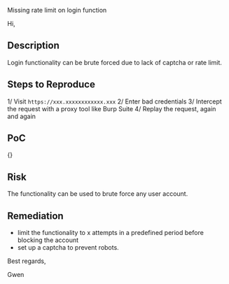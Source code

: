 Missing rate limit on login function


Hi,


## Description

Login functionality can be brute forced  due to lack of captcha or rate limit.


## Steps to Reproduce

1/ Visit `https://xxx.xxxxxxxxxxxx.xxx`
2/ Enter bad credentials
3/ Intercept the request with a proxy tool like Burp Suite
4/ Replay the request, again and again


## PoC

{}


## Risk

The functionality can be used to brute force any user account.


## Remediation

- limit the functionality to x attempts in a predefined period before blocking the account
- set up a captcha to prevent robots.




Best regards,

Gwen
